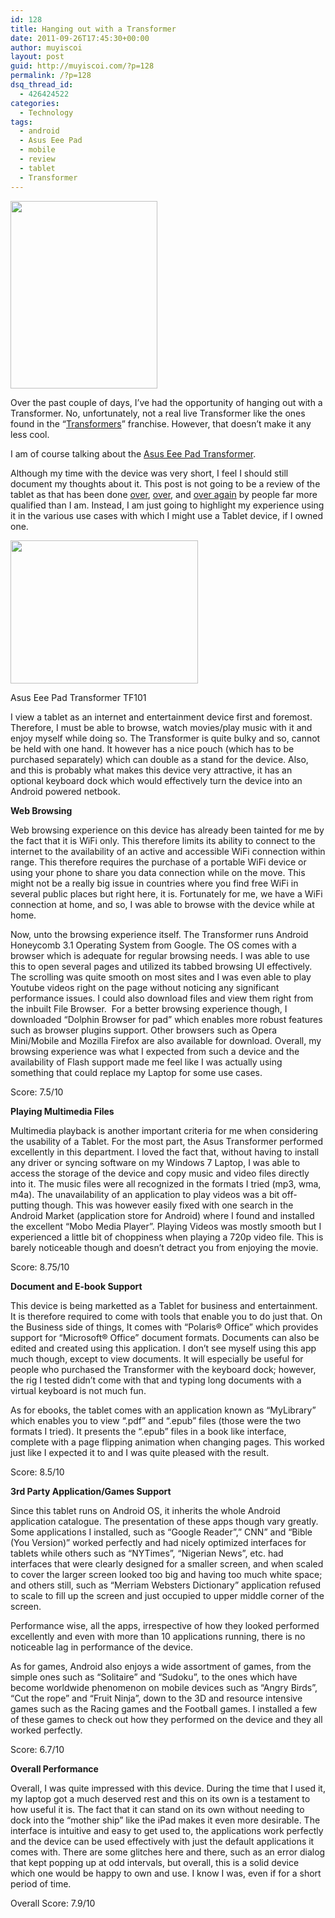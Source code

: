 ```yaml
---
id: 128
title: Hanging out with a Transformer
date: 2011-09-26T17:45:30+00:00
author: muyiscoi
layout: post
guid: http://muyiscoi.com/?p=128
permalink: /?p=128
dsq_thread_id:
  - 426424522
categories:
  - Technology
tags:
  - android
  - Asus Eee Pad
  - mobile
  - review
  - tablet
  - Transformer
---
```

[<img class="aligncenter size-medium wp-image-131" title="Optimusg1" src="https://muyiscoi.com/blog/wp-content/uploads/2011/09/Optimusg1-235x300.jpg" alt="" width="235" height="300" />](https://muyiscoi.com/blog/wp-content/uploads/2011/09/Optimusg1.jpg)

Over the past couple of days, I&#8217;ve had the opportunity of hanging out with a Transformer. No, unfortunately, not a real live Transformer like the ones found in the &#8220;[Transformers](http://en.wikipedia.org/wiki/Transformers)&#8221; franchise. However, that doesn&#8217;t make it any less cool.

I am of course talking about the [Asus Eee Pad Transformer](http://www.asus.com/Eee/Eee_Pad/Eee_Pad_Transformer_TF101/).

Although my time with the device was very short, I feel I should still document my thoughts about it. This post is not going to be a review of the tablet as that has been done [over](http://reviews.cnet.com/tablets/asus-eee-pad-transformer/4505-3126_7-34467853.html), [over](http://www.techradar.com/reviews/pc-mac/tablets/asus-eee-pad-transformer-954145/review), and [over again](http://www.techspot.com/review/429-asus-eee-pad-transformer/) by people far more qualified than I am. Instead, I am just going to highlight my experience using it in the various use cases with which I might use a Tablet device, if I owned one.

<!--more-->

<div id="attachment_132" style="width: 310px" class="wp-caption aligncenter">
  <a href="https://muyiscoi.com/blog/wp-content/uploads/2011/09/Asus_Eee_Pad_Transformer_TF101_700b.jpg"><img class="size-medium wp-image-132 " title="Asus_Eee_Pad_Transformer_TF101_700b" src="https://muyiscoi.com/blog/wp-content/uploads/2011/09/Asus_Eee_Pad_Transformer_TF101_700b-300x229.jpg" alt="" width="300" height="229" /></a>
  
  <p class="wp-caption-text">
    Asus Eee Pad Transformer TF101
  </p>
</div>

I view a tablet as an internet and entertainment device first and foremost. Therefore, I must be able to browse, watch movies/play music with it and enjoy myself while doing so. The Transformer is quite bulky and so, cannot be held with one hand. It however has a nice pouch (which has to be purchased separately) which can double as a stand for the device. Also, and this is probably what makes this device very attractive, it has an optional keyboard dock which would effectively turn the device into an Android powered netbook.

**Web Browsing**

Web browsing experience on this device has already been tainted for me by the fact that it is WiFi only. This therefore limits its ability to connect to the internet to the availability of an active and accessible WiFi connection within range. This therefore requires the purchase of a portable WiFi device or using your phone to share you data connection while on the move. This might not be a really big issue in countries where you find free WiFi in several public places but right here, it is. Fortunately for me, we have a WiFi connection at home, and so, I was able to browse with the device while at home.

Now, unto the browsing experience itself. The Transformer runs Android Honeycomb 3.1 Operating System from Google. The OS comes with a browser which is adequate for regular browsing needs. I was able to use this to open several pages and utilized its tabbed browsing UI effectively. The scrolling was quite smooth on most sites and I was even able to play Youtube videos right on the page without noticing any significant performance issues. I could also download files and view them right from the inbuilt File Browser.  For a better browsing experience though, I downloaded &#8220;Dolphin Browser for pad&#8221; which enables more robust features such as browser plugins support. Other browsers such as Opera Mini/Mobile and Mozilla Firefox are also available for download. Overall, my browsing experience was what I expected from such a device and the availability of Flash support made me feel like I was actually using something that could replace my Laptop for some use cases.

Score: 7.5/10

**Playing Multimedia Files**

Multimedia playback is another important criteria for me when considering the usability of a Tablet. For the most part, the Asus Transformer performed excellently in this department. I loved the fact that, without having to install any driver or syncing software on my Windows 7 Laptop, I was able to access the storage of the device and copy music and video files directly into it. The music files were all recognized in the formats I tried (mp3, wma, m4a). The unavailability of an application to play videos was a bit off-putting though. This was however easily fixed with one search in the Android Market (application store for Android) where I found and installed the excellent &#8220;Mobo Media Player&#8221;. Playing Videos was mostly smooth but I experienced a little bit of choppiness when playing a 720p video file. This is barely noticeable though and doesn&#8217;t detract you from enjoying the movie.

Score: 8.75/10

**Document and E-book Support**

This device is being marketted as a Tablet for business and entertainment. It is therefore required to come with tools that enable you to do just that. On the Business side of things, It comes with &#8220;Polaris® Office&#8221; which provides support for &#8220;Microsoft® Office&#8221; document formats. Documents can also be edited and created using this application. I don&#8217;t see myself using this app much though, except to view documents. It will especially be useful for people who purchased the Transformer with the keyboard dock; however, the rig I tested didn&#8217;t come with that and typing long documents with a virtual keyboard is not much fun.

As for ebooks, the tablet comes with an application known as &#8220;MyLibrary&#8221; which enables you to view &#8220;.pdf&#8221; and &#8220;.epub&#8221; files (those were the two formats I tried). It presents the &#8220;.epub&#8221; files in a book like interface, complete with a page flipping animation when changing pages. This worked just like I expected it to and I was quite pleased with the result.

Score: 8.5/10

**3rd Party Application/Games Support**

Since this tablet runs on Android OS, it inherits the whole Android application catalogue. The presentation of these apps though vary greatly. Some applications I installed, such as &#8220;Google Reader&#8221;,&#8221; CNN&#8221; and &#8220;Bible (You Version)&#8221; worked perfectly and had nicely optimized interfaces for tablets while others such as &#8220;NYTimes&#8221;, &#8220;Nigerian News&#8221;, etc. had interfaces that were clearly designed for a smaller screen, and when scaled to cover the larger screen looked too big and having too much white space; and others still, such as &#8220;Merriam Websters Dictionary&#8221; application refused to scale to fill up the screen and just occupied to upper middle corner of the screen.

Performance wise, all the apps, irrespective of how they looked performed excellently and even with more than 10 applications running, there is no noticeable lag in performance of the device.

As for games, Android also enjoys a wide assortment of games, from the simple ones such as &#8220;Solitaire&#8221; and &#8220;Sudoku&#8221;, to the ones which have become worldwide phenomenon on mobile devices such as &#8220;Angry Birds&#8221;, &#8220;Cut the rope&#8221; and &#8220;Fruit Ninja&#8221;, down to the 3D and resource intensive games such as the Racing games and the Football games. I installed a few of these games to check out how they performed on the device and they all worked perfectly.

Score: 6.7/10

**Overall Performance**

Overall, I was quite impressed with this device. During the time that I used it, my laptop got a much deserved rest and this on its own is a testament to how useful it is. The fact that it can stand on its own without needing to dock into the &#8220;mother ship&#8221; like the iPad makes it even more desirable. The interface is intuitive and easy to get used to, the applications work perfectly and the device can be used effectively with just the default applications it comes with. There are some glitches here and there, such as an error dialog that kept popping up at odd intervals, but overall, this is a solid device which one would be happy to own and use. I know I was, even if for a short period of time.

Overall Score: 7.9/10